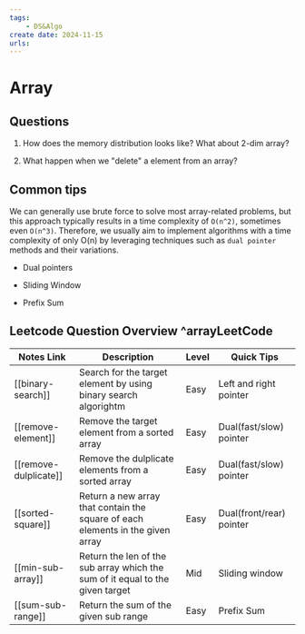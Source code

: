 ```yaml
---
tags:
    - DS&Algo
create date: 2024-11-15
urls:
---
```


# Array

## Questions

1. How does the memory distribution looks like? What about 2-dim array?

2. What happen when we "delete" a element from an array?

## Common tips

We can generally use brute force to solve most array-related problems, but this approach typically results in a time complexity of `O(n^2)`, sometimes even `O(n^3)`. Therefore, we usually aim to implement algorithms with a time complexity of only O(n) by leveraging techniques such as `dual pointer` methods and their variations.

- Dual pointers

- Sliding Window

- Prefix Sum

## Leetcode Question Overview ^arrayLeetCode

| Notes Link            | Description                                                                    | Level | Quick Tips               |
|-----------------------|--------------------------------------------------------------------------------|-------|--------------------------|
| [[binary-search]]     | Search for the target element by using binary search algorightm                | Easy  | Left and right pointer   |
| [[remove-element]]    | Remove the target element from a sorted array                                  | Easy  | Dual(fast/slow) pointer  |
| [[remove-dulplicate]] | Remove the dulplicate elements from a sorted array                             | Easy  | Dual(fast/slow) pointer  |
| [[sorted-square]]     | Return a new array that contain the square of each elements in the given array | Easy  | Dual(front/rear) pointer |
| [[min-sub-array]]     | Return the len of the sub array which the sum of it equal to the given target  | Mid   | Sliding window           |
| [[sum-sub-range]]     | Return the sum of the given sub range                                         | Easy  | Prefix Sum               |







